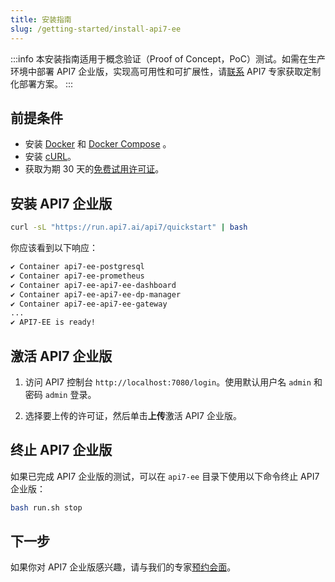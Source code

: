 ```yaml
---
title: 安装指南
slug: /getting-started/install-api7-ee
---
```


:::info
本安装指南适用于概念验证（Proof of Concept，PoC）测试。如需在生产环境中部署 API7 企业版，实现高可用性和可扩展性，请[联系](https://api7.ai/contact) API7 专家获取定制化部署方案。
:::

## 前提条件

- 安装 [Docker](https://docs.docker.com/get-docker/) 和 [Docker Compose](https://docs.docker.com/compose/install) 。
- 安装 [cURL](https://curl.se/)。
- 获取为期 30 天的[免费试用许可证](https://api7.ai/try?product=enterprise)。

## 安装 API7 企业版

```bash
curl -sL "https://run.api7.ai/api7/quickstart" | bash
```

你应该看到以下响应：

```bash
✔ Container api7-ee-postgresql
✔ Container api7-ee-prometheus
✔ Container api7-ee-api7-ee-dashboard
✔ Container api7-ee-api7-ee-dp-manager
✔ Container api7-ee-api7-ee-gateway
...
✔ API7-EE is ready!
```

## 激活 API7 企业版

1. 访问 API7 控制台 `http://localhost:7080/login`。使用默认用户名 `admin` 和密码 `admin` 登录。

2. 选择要上传的许可证，然后单击**上传**激活 API7 企业版。

## 终止 API7 企业版

如果已完成 API7 企业版的测试，可以在 `api7-ee` 目录下使用以下命令终止 API7 企业版：

```bash
bash run.sh stop
```

## 下一步

如果你对 API7 企业版感兴趣，请与我们的专家[预约会面](https://api7.ai/contact)。

